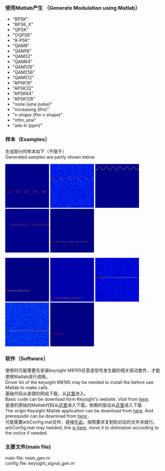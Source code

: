<!--
 * @Date: 2025-08-17 10:33:03
 * @LastEditors: thomas-smith123 thomas-smith@live.cn
 * @LastEditTime: 2025-08-24 16:05:34
 * @FilePath: \MG-orphan\README.md
-->

### 使用Matlab产生 （Generate Modulation using Matlab）
- "BPSK"
- "BPSK_X"
- "QPSK"
- "OQPSK"
- "8-PSK"
- "QAM8"
- "QAM16"
- "QAM32"
- "QAM64"
- "QAM128"
- "QAM256"
- "QAM512"
- "APSK16"
- "APSK32"
- "APSK64"
- "APSK128"
- "none (sine pulse)"
- "increasing (lfm)"
- "v-shape (lfm v-shape)"
- "nlfm_sine"
- "ads-b (ppm)"

### 样本（Examples）
<div>生成部分的样本如下（不限于）</div>
<div>Generated samples are partly shown below</div>

<img src='markdown_pic/128_10.png' width="140" height="140"></img>
<img src='markdown_pic/155_-15.png' width="140" height="140"></img>
<img src='markdown_pic/169_15.png' width="140" height="140"></img>
<img src='markdown_pic/184_10.png' width="140" height="140"></img>
<img src='markdown_pic/194_20.png' width="140" height="140"></img>

<img src='markdown_pic/185_15.png' width="140" height="140"></img>
<img src='markdown_pic/237_-5.png' width="140" height="140"></img>
<img src='markdown_pic/236_-10.png' width="140" height="140"></img>
<img src='markdown_pic/235_-15.png' width="140" height="140"></img>
<img src='markdown_pic/234_20.png' width="140" height="140"></img>

### 软件（Software）

<div>使用时可能需要先安装keysight M8195任意波信号发生器的相关驱动套件，才能使用Matlab进行调用。</div>
<div>Driver kit of the keysight M8195 may be needed to install the before use Matlab to make calls.</div>
<div>
基础代码从是德的网站下载，从<a href=https://www.keysight.com.cn/cn/zh/support/M8195A/65-gsa-s-arbitrary-waveform-generator.html#driversl>这里</a>进入。
</div>
<div>
Basic code can be download form Keysight's website. Visit from <a href=https://www.keysight.com.cn/cn/zh/support/M8195A/65-gsa-s-arbitrary-waveform-generator.html#drivers>here</a>.
</div>
<div>是德的原始的Matlab代码从<a href=https://www.keysight.com.cn/cn/zh/lib/software-detail/computer-software/keysight-iqtools.html>这里</a>进入下载。依赖的驱动从<a href=https://www.keysight.com.cn/cn/zh/lib/software-detail/computer-software/io-libraries-suite-downloads-2175637.html>这里</a>进入下载</div>
<div>The origin Keysight Matlab application can be download from <a href=https://www.keysight.com.cn/cn/zh/lib/software-detail/computer-software/keysight-iqtools.html>here</a>. And prerequsite can be download from <a href=https://www.keysight.com.cn/cn/zh/lib/software-detail/computer-software/io-libraries-suite-downloads-2175637.html> here </a>.</div>
<div>可能需要arbConfig.mat文件，链接<a href="arbConfig.mat">在此</a>，按照要求复制到对应的文件夹就行。</div>
<div>arbConfig.mat may needed, link <a href="arbConfig.mat">is here</a>, move it to distination according to the notice if needed.</div>

### 主要文件(main file)
<div>main file: main_gen.m</div>
<div>config file: keysight_signal_gen.m</div>

